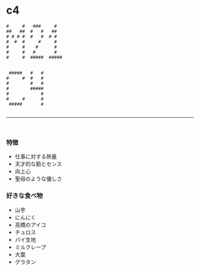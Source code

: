 # c4
 
```
#     #   ###     #
##   ##  #   #   ##
# # # #  #   #  # #
#  #  #     #     #
#     #    #      #
#     #   #       #
#     #  #####  #####


 #####   #   #
#     #  #   #
#        #   #
#        #####
#            #
#     #      #
 #####       #
 
 ```

---
<br>
<!-- NEXT INDENT -->

### 特徴
* 仕事に対する熱量
* 天才的な勘とセンス
* 向上心
* 聖母のような優しさ

### 好きな食べ物
 * 山芋
 * にんにく
 * 高橋のアイコ
 * チュロス
 * パイ生地
 * ミルクレープ
 * 大葉
 * グラタン

